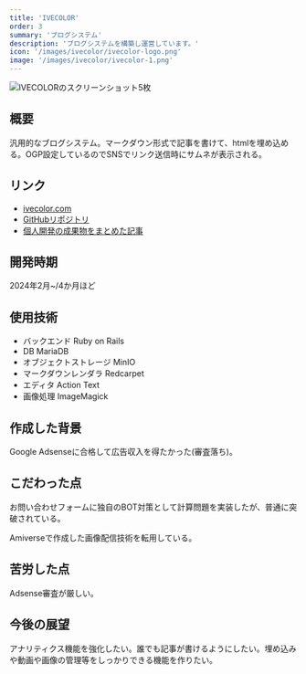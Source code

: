 ```yaml
---
title: 'IVECOLOR'
order: 3
summary: 'ブログシステム'
description: 'ブログシステムを構築し運営しています。'
icon: '/images/ivecolor/ivecolor-logo.png'
image: '/images/ivecolor/ivecolor-1.png'
---
```


![IVECOLORのスクリーンショット5枚](https://m.ivecolor.com/ivecolor/variants/images/images/og5y47udifrcea8jp.webp)

## 概要

汎用的なブログシステム。マークダウン形式で記事を書けて、htmlを埋め込める。OGP設定しているのでSNSでリンク送信時にサムネが表示される。

## リンク

- [ivecolor.com](https://ivecolor.com)
- [GitHubリポジトリ](https://github.com/kisana-me/blog14)
- [個人開発の成果物をまとめた記事](https://ivecolor.com/posts/gf7p3068lk49ezbcv)

## 開発時期

2024年2月~/4か月ほど

## 使用技術

- バックエンド Ruby on Rails
- DB MariaDB
- オブジェクトストレージ MinIO
- マークダウンレンダラ Redcarpet
- エディタ Action Text
- 画像処理 ImageMagick

## 作成した背景

Google Adsenseに合格して広告収入を得たかった(審査落ち)。

## こだわった点

お問い合わせフォームに独自のBOT対策として計算問題を実装したが、普通に突破されている。

Amiverseで作成した画像配信技術を転用している。

## 苦労した点

Adsense審査が厳しい。

## 今後の展望

アナリティクス機能を強化したい。誰でも記事が書けるようにしたい。埋め込みや動画や画像の管理等をしっかりできる機能を作りたい。
